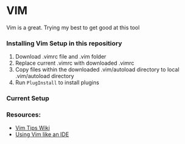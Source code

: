 # VIM
Vim is a great. Trying my best to get good at this tool 

### Installing Vim Setup in this repositiory
1. Download .vimrc file and .vim folder
2. Replace current .vimrc with downloaded .vimrc
3. Copy files within the downloaded .vim/autoload directory to local .vim/autoload directory
4. Run `PlugInstall` to install plugins

### Current Setup


### Resources:
- [Vim Tips Wiki](https://vim.fandom.com/wiki/Vim_Tips_Wiki)
- [Using Vim like an IDE](https://vim.fandom.com/wiki/Use_Vim_like_an_IDE)
